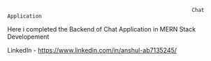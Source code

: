                                                                Chat Application 

Here i completed the Backend of Chat Application
in MERN Stack Developement

LinkedIn - https://www.linkedin.com/in/anshul-ab7135245/
